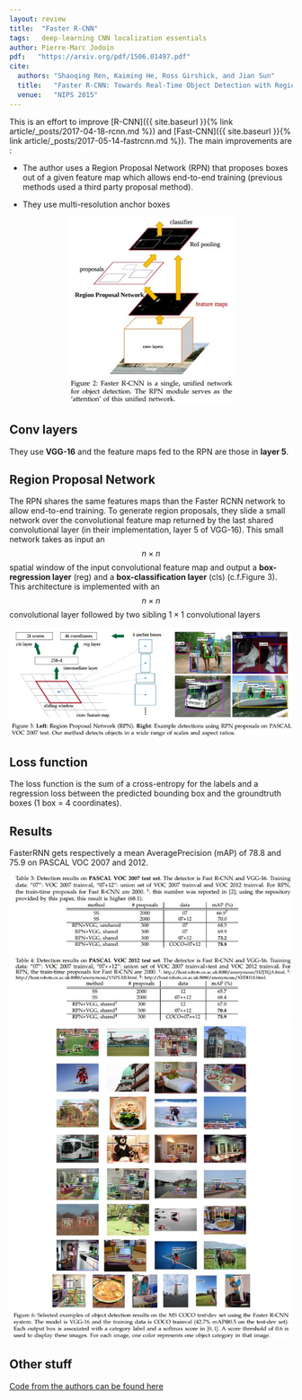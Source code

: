 ```yaml
---
layout: review
title:  "Faster R-CNN"
tags:   deep-learning CNN localization essentials 
author: Pierre-Marc Jodoin 
pdf:   "https://arxiv.org/pdf/1506.01497.pdf"
cite:
  authors: "Shaoqing Ren, Kaiming He, Ross Girshick, and Jian Sun"
  title:   "Faster R-CNN: Towards Real-Time Object Detection with Region Proposal Networks"
  venue:   "NIPS 2015"
---
```


This is an effort to improve [R-CNN]({{ site.baseurl }}{% link article/_posts/2017-04-18-rcnn.md %}) and [Fast-CNN]({{ site.baseurl }}{% link article/_posts/2017-05-14-fastrcnn.md %}). 
The main improvements are : 

* The author uses a Region Proposal Network (RPN) that proposes boxes out of a given feature map which allows end-to-end training (previous methods used a third party proposal method).

* They use multi-resolution anchor boxes

<div align="middle">
  <img src="/article/images/fasterrcnn/sc01.jpg" width="300">
</div>


## Conv layers
They use **VGG-16** and the feature maps fed to the RPN are those in **layer 5**.

## Region Proposal Network
The RPN shares the same features maps than the Faster RCNN network to allow end-to-end training.  To generate region proposals, they slide a small network over the convolutional feature map returned by the last shared convolutional layer (in their implementation, layer 5 of VGG-16). This small network takes as input an $$n\times n$$ spatial window of the input convolutional feature map and output a **box-regression layer** (reg) and a **box-classification layer** (cls) (c.f.Figure 3).  This architecture is implemented with an $$n\times n$$ convolutional layer followed by two sibling $1 \times 1$ convolutional layers

<div align="middle">
  <img src="/article/images/fasterrcnn/sc02.jpg" width="570">
</div>

## Loss function
The loss function is the sum of a cross-entropy for the labels and a regression loss between the predicted bounding box and the groundtruth boxes (1 box = 4 coordinates).

## Results
FasterRNN gets respectively a mean AveragePrecision (mAP) of 78.8 and 75.9 on PASCAL VOC 2007 and 2012.
 
<div align="middle">
  <img src="/article/images/fasterrcnn/sc04.jpg" width="600">
</div>

<div align="middle">
  <img src="/article/images/fasterrcnn/sc03.jpg" width="600">
</div>


## Other stuff

[Code from the authors can be found here](https://github.com/rbgirshick/py-faster-rcnn)
